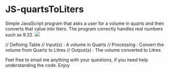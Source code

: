 # JS-quartsToLiters
Simple JavaScript program that asks a user for a volume in quarts and then converts that value into liters. The program correctly handles real numbers such as 9.32.
<img src="https://drive.google.com/file/d/1Eyc0svzfNe-pDTKabGc-LwK88RdUxUah/view?usp=sharing">

//  Defining Table
// Input(s) : A volume in Quarts
// Processing : Convert the volume from Quartz to Litres
// Output(s) : The volume converted to Litres

Feel free to email me anything with your questions, if you need help understanding the code.
Enjoy 

